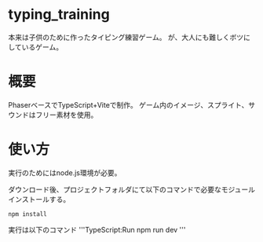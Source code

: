 # typing_training
本来は子供のために作ったタイピング練習ゲーム。
が、大人にも難しくボツにしているゲーム。

# 概要
PhaserベースでTypeScript+Viteで制作。
ゲーム内のイメージ、スプライト、サウンドはフリー素材を使用。

# 使い方
実行のためにはnode.js環境が必要。

ダウンロード後、プロジェクトフォルダにて以下のコマンドで必要なモジュールインストールする。

```
npm install
```
実行は以下のコマンド
'''TypeScript:Run
npm run dev
'''
